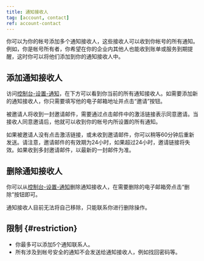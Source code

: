 ```yaml
---
title: 通知接收人
tag: [account, contact]
ref: account-contact
---
```


你可以为你的帐号添加多个通知接收人，这些接收人可以收到你帐号的所有通知。例如，你是帐号所有者，你希望在你的企业内其他人也能收到账单或服务到期提醒，这时你可以将他们添加到你的通知接收人中。

## 添加通知接收人

访问[控制台-设置-通知](https://console.qweather.com/#/user/notice)，在下方可以看到你当前的所有通知接收人。如需要添加新的通知接收人，你只需要填写他的电子邮箱地址并点击“邀请”按钮。

被邀请人将收到一封邀请邮件，需要通过点击邮件中的激活链接表示同意邀请。当接收人同意邀请后，他就可以收到你的帐号内所设置的所有通知。

如果被邀请人没有点击激活链接，或未收到邀请邮件，你可以稍等60分钟后重新发送。请注意，邀请邮件的有效期为24小时，如果超过24小时，邀请链接将失效。如果收到多封邀请邮件，以最新的一封邮件为准。

## 删除通知接收人

你可以从[控制台-设置-通知](https://console.qweather.com/#/user/notice)删除通知接收人，在需要删除的电子邮箱旁点击“删除”按钮即可。

通知接收人目前无法将自己移除，只能联系你进行删除操作。

## 限制 {#restriction}

- 你最多可以添加5个通知联系人。
- 所有涉及到帐号安全的通知不会发送给通知接收人，例如找回密码等。


